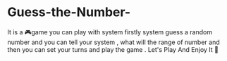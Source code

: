 # Guess-the-Number-

It is a 🎮game you can play with system firstly system guess a random number and you can tell your system , what will the range of number and then you can set your turns and play the game .
Let's Play And Enjoy It 🎉
